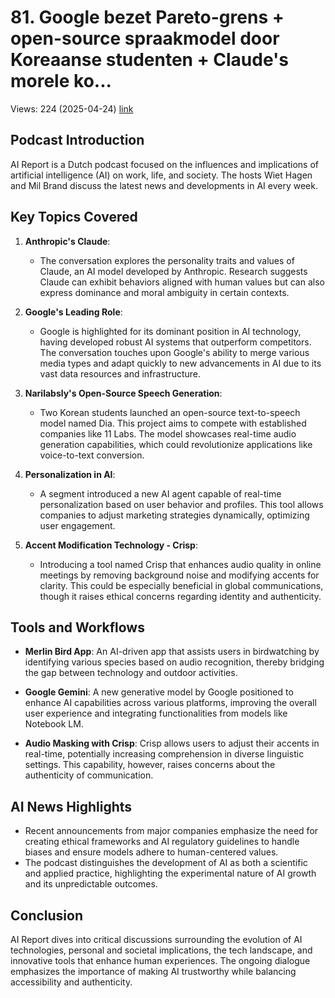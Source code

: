 # 81. Google bezet Pareto-grens + open-source spraakmodel door Koreaanse studenten + Claude's morele ko...
Views: 224 (2025-04-24) [link](https://www.youtube.com/watch?v=q9TGRW5_YnA)


 ## Podcast Introduction
AI Report is a Dutch podcast focused on the influences and implications of artificial intelligence (AI) on work, life, and society. The hosts Wiet Hagen and Mil Brand discuss the latest news and developments in AI every week.

## Key Topics Covered
1. **Anthropic's Claude**: 
   - The conversation explores the personality traits and values of Claude, an AI model developed by Anthropic. Research suggests Claude can exhibit behaviors aligned with human values but can also express dominance and moral ambiguity in certain contexts.

2. **Google's Leading Role**: 
   - Google is highlighted for its dominant position in AI technology, having developed robust AI systems that outperform competitors. The conversation touches upon Google's ability to merge various media types and adapt quickly to new advancements in AI due to its vast data resources and infrastructure.

3. **Narilabsly's Open-Source Speech Generation**:
   - Two Korean students launched an open-source text-to-speech model named Dia. This project aims to compete with established companies like 11 Labs. The model showcases real-time audio generation capabilities, which could revolutionize applications like voice-to-text conversion.

4. **Personalization in AI**:
   - A segment introduced a new AI agent capable of real-time personalization based on user behavior and profiles. This tool allows companies to adjust marketing strategies dynamically, optimizing user engagement.

5. **Accent Modification Technology - Crisp**:
   - Introducing a tool named Crisp that enhances audio quality in online meetings by removing background noise and modifying accents for clarity. This could be especially beneficial in global communications, though it raises ethical concerns regarding identity and authenticity.

## Tools and Workflows
- **Merlin Bird App**: 
  An AI-driven app that assists users in birdwatching by identifying various species based on audio recognition, thereby bridging the gap between technology and outdoor activities.
  
- **Google Gemini**:
  A new generative model by Google positioned to enhance AI capabilities across various platforms, improving the overall user experience and integrating functionalities from models like Notebook LM.

- **Audio Masking with Crisp**:
  Crisp allows users to adjust their accents in real-time, potentially increasing comprehension in diverse linguistic settings. This capability, however, raises concerns about the authenticity of communication.

## AI News Highlights
- Recent announcements from major companies emphasize the need for creating ethical frameworks and AI regulatory guidelines to handle biases and ensure models adhere to human-centered values.
- The podcast distinguishes the development of AI as both a scientific and applied practice, highlighting the experimental nature of AI growth and its unpredictable outcomes.

## Conclusion
AI Report dives into critical discussions surrounding the evolution of AI technologies, personal and societal implications, the tech landscape, and innovative tools that enhance human experiences. The ongoing dialogue emphasizes the importance of making AI trustworthy while balancing accessibility and authenticity.